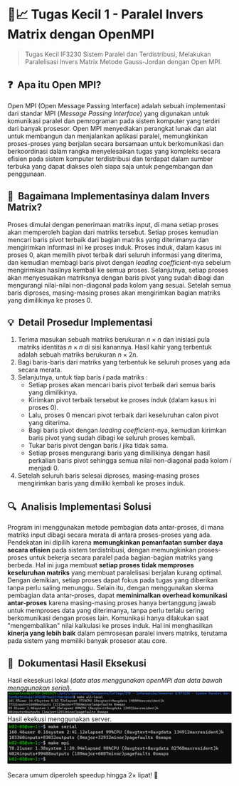 # 🔢📈 Tugas Kecil 1 - Paralel Invers Matrix dengan OpenMPI
> Tugas Kecil IF3230 Sistem Paralel dan Terdistribusi, Melakukan Paralelisasi Invers Matrix Metode Gauss-Jordan dengan Open MPI.


## ❓ &nbsp;Apa itu Open MPI?
Open MPI (Open Message Passing Interface) adalah sebuah implementasi dari standar MPI (*Message Passing Interface*) yang digunakan untuk komunikasi paralel dan pemrograman pada sistem komputer yang terdiri dari banyak prosesor. Open MPI menyediakan perangkat lunak dan alat untuk membangun dan menjalankan aplikasi paralel, memungkinkan proses-proses yang berjalan secara bersamaan untuk berkomunikasi dan berkoordinasi dalam rangka menyelesaikan tugas yang kompleks secara efisien pada sistem komputer terdistribusi dan terdapat dalam sumber terbuka yang dapat diakses oleh siapa saja untuk pengembangan dan penggunaan.

## 🤔 &nbsp;Bagaimana Implementasinya dalam Invers Matrix?
Proses dimulai dengan penerimaan matriks input, di mana setiap proses akan memperoleh bagian dari matriks tersebut. Setiap proses kemudian mencari baris pivot terbaik dari bagian matriks yang diterimanya dan mengirimkan informasi ini ke proses induk. Proses induk, dalam kasus ini proses $0$, akan memilih pivot terbaik dari seluruh informasi yang diterima, dan kemudian membagi baris pivot dengan *leading coefficient*-nya sebelum mengirimkan hasilnya kembali ke semua proses. Selanjutnya, setiap proses akan menyesuaikan matriksnya dengan baris pivot yang sudah dibagi dan mengurangi nilai-nilai non-diagonal pada kolom yang sesuai. Setelah semua baris diproses, masing-masing proses akan mengirimkan bagian matriks yang dimilikinya ke proses $0$.

## 💡 &nbsp;Detail Prosedur Implementasi
1. Terima masukan sebuah matriks berukuran $n \times n$ dan inisiasi pula matriks identitas $n \times n$ di sisi kanannya. Hasil kahir yang terbentuk adalah sebuah matriks berukuran $n \times 2n$.
2. Bagi baris-baris dari matriks yang terbentuk ke seluruh proses yang ada secara merata.
3. Selanjutnya, untuk tiap baris $i$ pada matriks :
    - Setiap proses akan mencari baris pivot terbaik dari semua baris yang dimilikinya.
    - Kirimkan pivot terbaik tersebut ke proses induk (dalam kasus ini proses $0$).
    - Lalu, proses $0$ mencari pivot terbaik dari keseluruhan calon pivot yang diterima.
    - Bagi baris pivot dengan *leading coefficient*-nya, kemudian kirimkan baris pivot yang sudah dibagi ke seluruh proses kembali.
    - Tukar baris pivot dengan baris $i$ jika tidak sama.
    - Setiap proses mengurangi baris yang dimilikinya dengan hasil perkalian baris pivot sehingga semua nilai non-diagonal pada kolom $i$ menjadi $0$.
4. Setelah seluruh baris selesai diproses, masing-masing proses mengirimkan baris yang dimiliki kembali ke proses induk.

## 🔍 &nbsp;Analisis Implementasi Solusi
Program ini menggunakan metode pembagian data antar-proses, di mana matriks input dibagi secara merata di antara proses-proses yang ada. Pendekatan ini dipilih karena **memungkinkan pemanfaatan sumber daya secara efisien** pada sistem terdistribusi, dengan memungkinkan proses-proses untuk bekerja secara paralel pada bagian-bagian matriks yang berbeda. Hal ini juga membuat **setiap proses tidak memproses keseluruhan matriks** yang membuat paralelisasi berjalan kurang optimal. Dengan demikian, setiap proses dapat fokus pada tugas yang diberikan tanpa perlu saling menunggu. Selain itu, dengan menggunakan skema pembagian data antar-proses, dapat **meminimalkan overhead komunikasi antar-proses** karena masing-masing proses hanya bertanggung jawab untuk memproses data yang diterimanya, tanpa perlu terlalu sering berkomunikasi dengan proses lain. Komunikasi hanya dilakukan saat "mengembalikan" nilai kalkulasi ke proses induk. Hal ini menghasilkan **kinerja yang lebih baik** dalam pemrosesan paralel invers matriks, terutama pada sistem yang memiliki banyak prosesor atau core.

## 📸 &nbsp;Dokumentasi Hasil Eksekusi
Hasil ekesekusi lokal  (*data atas menggunakan openMPi dan data bawah menggunakan serial*).
![demo1](../../public/mpi-local.png)
Hasil ekekusi menggunakan server.
![demo2](../../public/mpi-server.png)

Secara umum diperoleh speedup hingga $2 \times$ lipat! 🤩